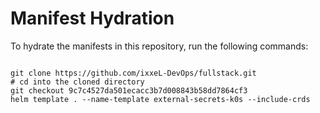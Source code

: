 
# Manifest Hydration

To hydrate the manifests in this repository, run the following commands:

```shell

git clone https://github.com/ixxeL-DevOps/fullstack.git
# cd into the cloned directory
git checkout 9c7c4527da501ecacc3b7d008843b58dd7864cf3
helm template . --name-template external-secrets-k0s --include-crds
```